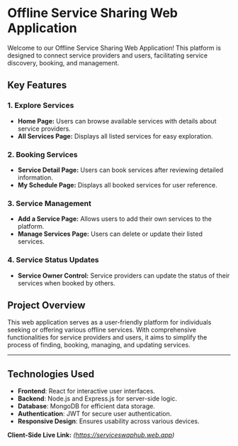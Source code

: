# Offline Service Sharing Web Application

Welcome to our Offline Service Sharing Web Application! This platform is designed to connect service providers and users, facilitating service discovery, booking, and management.

## Key Features

### 1. Explore Services
- **Home Page:** Users can browse available services with details about service providers.
- **All Services Page:** Displays all listed services for easy exploration.

### 2. Booking Services
- **Service Detail Page:** Users can book services after reviewing detailed information.
- **My Schedule Page:** Displays all booked services for user reference.

### 3. Service Management
- **Add a Service Page:** Allows users to add their own services to the platform.
- **Manage Services Page:** Users can delete or update their listed services.

### 4. Service Status Updates
- **Service Owner Control:** Service providers can update the status of their services when booked by others.

## Project Overview

This web application serves as a user-friendly platform for individuals seeking or offering various offline services. With comprehensive functionalities for service providers and users, it aims to simplify the process of finding, booking, managing, and updating services.

---

## Technologies Used

- **Frontend**: React for interactive user interfaces.
- **Backend**: Node.js and Express.js for server-side logic.
- **Database**: MongoDB for efficient data storage.
- **Authentication**: JWT for secure user authentication.
- **Responsive Design**: Ensures usability across various devices.
  

**Client-Side Live Link:** *(https://serviceswaphub.web.app)*
